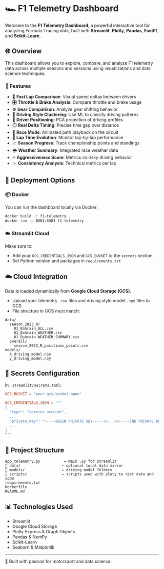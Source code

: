 # 🏎️ F1 Telemetry Dashboard

Welcome to the **F1 Telemetry Dashboard**, a powerful interactive tool for analyzing Formula 1 racing data, built with **Streamlit**, **Plotly**, **Pandas**, **FastF1**, and **Scikit-Learn**.

## 🌐 Overview

This dashboard allows you to explore, compare, and analyze F1 telemetry data across multiple seasons and sessions using visualizations and data science techniques.

### 🔧 Features

- 🏁 **Fast Lap Comparison**: Visual speed deltas between drivers
- 🎛️ **Throttle & Brake Analysis**: Compare throttle and brake usage
- ⚙️ **Gear Comparison**: Analyze gear shifting behavior
- 🧠 **Driving Style Clustering**: Use ML to classify driving patterns
- 📍 **Driver Positioning**: PCA projection of driving profiles
- ⏱️ **Real Delta Timing**: Precise time gap over distance
- 🏁 **Race Mode**: Animated path playback on the circuit
- 📏 **Lap Time Evolution**: Monitor lap-by-lap performance
- 📈 **Season Progress**: Track championship points and standings
- 🌦️ **Weather Summary**: Integrated race weather data
- 🔥 **Aggressiveness Score**: Metrics on risky driving behavior
- 📉 **Consistency Analysis**: Technical metrics per lap

## 🚀 Deployment Options

### 📦 Docker

You can run the dashboard locally via Docker:

```bash
docker build -t f1-telemetry .
docker run -p 8501:8501 f1-telemetry
```

### ☁️ Streamlit Cloud

Make sure to:
- Add your `GCS_CREDENTIALS_JSON` and `GCS_BUCKET` to the `secrets` section
- Set Python version and packages in `requirements.txt`

## ☁️ Cloud Integration

Data is loaded dynamically from **Google Cloud Storage (GCS)**.

- Upload your telemetry `.csv` files and driving style model `.npy` files to GCS
- File structure in GCS must match:
```
data/
  season_2023_R/
    01_Bahrain_ALL.csv
    01_Bahrain_WEATHER.csv
    01_Bahrain_WEATHER_SUMMARY.csv
  overall/
    season_2023_R_positions_points.csv
models/
  X_driving_model.npy
  y_driving_model.npy
```

## 🔐 Secrets Configuration

In `.streamlit/secrets.toml`:

```toml
GCS_BUCKET = "your-gcs-bucket-name"

GCS_CREDENTIALS_JSON = """
{
  "type": "service_account",
  ...
  "private_key": "-----BEGIN PRIVATE KEY-----\n...\n-----END PRIVATE KEY-----\n",
  ...
}
"""
```

## 📁 Project Structure

```
app_telemetry.py           ← Main .py for streamlit
📂 data/                   ← optional local data mirror
📂 models/                 ← driving model folders
📂 scripts/                ← scripts used with ploty to test data and code
requirements.txt
Dockerfile
README.md
```

## 📊 Technologies Used

- Streamlit
- Google Cloud Storage
- Plotly Express & Graph Objects
- Pandas & NumPy
- Scikit-Learn
- Seaborn & Matplotlib

---

🔧 Built with passion for motorsport and data science.